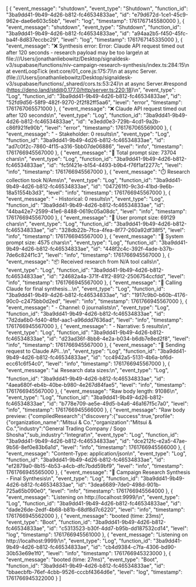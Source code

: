 [
{
"event_message": "shutdown",
"event_type": "Shutdown",
"function_id": "3ba9dd41-9b49-4d26-b812-fc46534833ae",
"id": "e79d672d-1ce1-45c9-962e-dae6e603c5bb",
"level": "log",
"timestamp": 1761767145580000
},
{
"event_message": "shutdown",
"event_type": "Shutdown",
"function_id": "3ba9dd41-9b49-4d26-b812-fc46534833ae",
"id": "a94aa2b5-f450-45fc-ba4f-8d837eccbc29",
"level": "log",
"timestamp": 1761767145335000
},
{
"event_message": "❌ Synthesis error: Error: Claude API request timed out after 120 seconds - research payload may be too large\n at file:///Users/jonathanliebowitz/Desktop/signaldesk-v3/supabase/functions/niv-campaign-research-synthesis/index.ts:284:15\n at eventLoopTick (ext:core/01_core.js:175:7)\n at async Server.<anonymous> (file:///Users/jonathanliebowitz/Desktop/signaldesk-v3/supabase/functions/_shared/cors.ts:53:24)\n at async Server.#respond (https://deno.land/std@0.177.0/http/server.ts:220:18)\n",
"event_type": "Log",
"function_id": "3ba9dd41-9b49-4d26-b812-fc46534833ae",
"id": "52fd9d56-58f9-482f-9270-2f2f82ff5aa6",
"level": "error",
"timestamp": 1761767065571000
},
{
"event_message": "❌ Claude API request timed out after 120 seconds\n",
"event_type": "Log",
"function_id": "3ba9dd41-9b49-4d26-b812-fc46534833ae",
"id": "e3edd0e3-729b-4cd1-9a2b-c86f921fe90b",
"level": "error",
"timestamp": 1761767065569000
},
{
"event_message": " - Stakeholder: 0 results\n",
"event_type": "Log",
"function_id": "3ba9dd41-9b49-4d26-b812-fc46534833ae",
"id": "ad7c0f2c-7860-4f15-a316-5bb07de06886",
"level": "info",
"timestamp": 1761766945567000
},
{
"event_message": "📏 Total prompt size: 73704 chars\n",
"event_type": "Log",
"function_id": "3ba9dd41-9b49-4d26-b812-fc46534833ae",
"id": "fc5f421e-b154-4493-b9b4-f76f1af2277c",
"level": "info",
"timestamp": 1761766945567000
},
{
"event_message": "⏱️ Research collection took N/Ams\n",
"event_type": "Log",
"function_id": "3ba9dd41-9b49-4d26-b812-fc46534833ae",
"id": "047261f0-9c3d-41bd-9e6b-18a51554b3d3",
"level": "info",
"timestamp": 1761766945567000
},
{
"event_message": " - Historical: 0 results\n",
"event_type": "Log",
"function_id": "3ba9dd41-9b49-4d26-b812-fc46534833ae",
"id": "44ba42e7-2599-41e6-8488-0619c05a08dc",
"level": "info",
"timestamp": 1761766945567000
},
{
"event_message": "📏 User prompt size: 69129 chars\n",
"event_type": "Log",
"function_id": "3ba9dd41-9b49-4d26-b812-fc46534833ae",
"id": "328db22b-7fca-4fea-8f77-260a92df38f5",
"level": "info",
"timestamp": 1761766945567000
},
{
"event_message": "📏 System prompt size: 4575 chars\n",
"event_type": "Log",
"function_id": "3ba9dd41-9b49-4d26-b812-fc46534833ae",
"id": "448f2c4c-392f-4ade-b37b-7de6c824f1c3",
"level": "info",
"timestamp": 1761766945567000
},
{
"event_message": "📦 Received research from N/A tool calls\n",
"event_type": "Log",
"function_id": "3ba9dd41-9b49-4d26-b812-fc46534833ae",
"id": "24682a4a-371f-41f2-8912-2506754ccfdd",
"level": "info",
"timestamp": 1761766945567000
},
{
"event_message": "🤖 Calling Claude for final synthesis...\n",
"event_type": "Log",
"function_id": "3ba9dd41-9b49-4d26-b812-fc46534833ae",
"id": "1917c9b0-b60b-4176-90c0-c2475bb0d2ed",
"level": "info",
"timestamp": 1761766945567000
},
{
"event_message": " - Channel: 0 journalists\n",
"event_type": "Log",
"function_id": "3ba9dd41-9b49-4d26-b812-fc46534833ae",
"id": "7d2da6b0-fd40-4fbf-aac1-a96ddd7636ad",
"level": "info",
"timestamp": 1761766945567000
},
{
"event_message": " - Narrative: 5 results\n",
"event_type": "Log",
"function_id": "3ba9dd41-9b49-4d26-b812-fc46534833ae",
"id": "d23ad36f-8bb8-4e2a-b034-b6db7e8ed2f8",
"level": "info",
"timestamp": 1761766945567000
},
{
"event_message": "🚀 Sending request to Claude API...\n",
"event_type": "Log",
"function_id": "3ba9dd41-9b49-4d26-b812-fc46534833ae",
"id": "cc4942a5-5131-4b6a-bf6d-ecc61c6f54c0",
"level": "info",
"timestamp": 1761766945567000
},
{
"event_message": "📊 Research data sizes:\n",
"event_type": "Log",
"function_id": "3ba9dd41-9b49-4d26-b812-fc46534833ae",
"id": "4aea680f-eb4b-40be-b980-4e267d84fae5",
"level": "info",
"timestamp": 1761766945567000
},
{
"event_message": "Raw body length: 91086\n",
"event_type": "Log",
"function_id": "3ba9dd41-9b49-4d26-b812-fc46534833ae",
"id": "b778e709-ae5e-49d5-b4a6-46a167f5c7a0",
"level": "info",
"timestamp": 1761766945566000
},
{
"event_message": "Raw body preview: {\"compiledResearch\":{\"discovery\":{\"success\":true,\"profile\":{\"organization_name\":\"Mitsui & Co.\",\"organization\":\"Mitsui & Co.\",\"industry\":\"General Trading Company / Sogo Shosha\",\"sub_industry\":\"Integrat\n",
"event_type": "Log",
"function_id": "3ba9dd41-9b49-4d26-b812-fc46534833ae",
"id": "dce212fc-e2a5-47ae-9b56-8ef0e83b6a1d",
"level": "info",
"timestamp": 1761766945566000
},
{
"event_message": "Content-Type: application/json\n",
"event_type": "Log",
"function_id": "3ba9dd41-9b49-4d26-b812-fc46534833ae",
"id": "ef2879a0-8b15-4b53-a4cb-dfc7bdd59bf9",
"level": "info",
"timestamp": 1761766945565000
},
{
"event_message": "🧪 Campaign Research Synthesis - Final Synthesis\n",
"event_type": "Log",
"function_id": "3ba9dd41-9b49-4d26-b812-fc46534833ae",
"id": "3dea6689-7de0-498d-901b-725a65b090e0",
"level": "info",
"timestamp": 1761766945564000
},
{
"event_message": "Listening on http://localhost:9999/\n",
"event_type": "Log",
"function_id": "3ba9dd41-9b49-4d26-b812-fc46534833ae",
"id": "dade26de-2edf-4b68-b81b-68df8d7c6220",
"level": "info",
"timestamp": 1761766945562000
},
{
"event_message": "booted (time: 23ms)",
"event_type": "Boot",
"function_id": "3ba9dd41-9b49-4d26-b812-fc46534833ae",
"id": "c5313523-b30f-4dd7-b95b-dd187532cd14",
"level": "log",
"timestamp": 1761766945561000
},
{
"event_message": "Listening on http://localhost:9999/\n",
"event_type": "Log",
"function_id": "3ba9dd41-9b49-4d26-b812-fc46534833ae",
"id": "cb4d9384-c7fa-4306-bd90-30b53e69e1f0",
"level": "info",
"timestamp": 1761766945323000
},
{
"event_message": "booted (time: 27ms)",
"event_type": "Boot",
"function_id": "3ba9dd41-9b49-4d26-b812-fc46534833ae",
"id": "bbaecbfb-76ef-4cbb-9526-cccbf4364d6e",
"level": "log",
"timestamp": 1761766945322000
}
]

